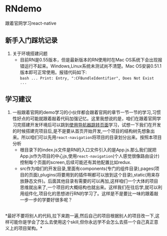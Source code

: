 # RNdemo
跟着官网学习react-native

## 新手入门踩坑记录

1. 关于环境搭建问题
    - 目前RN是0.55版本，但是最新版本的RN使用时在Mac OS系统下会出现报错运行不起来。Windows,Linux系统未测试尚不清楚。Mac OS安装0.51.1版本即可正常使用。报错代码如下:<br>
    `` bash
        ...
        Print: Entry, ":CFBundleIdentifier", Does Not Exist
        ...
    ``    

## 学习建议

1. 一般跟着官网的demo学习的小伙伴都会跟着官网的章节一节一节的学习,习惯性好点的可能就跟着敲着代码加强记忆。这里我想说的是，咱们在跟着官网学习完搭建开发环境后可以跳到[使用导航器跳转页面](https://reactnative.cn/docs/0.51/navigation.html#content)学习，试想一下我们在开发的时候搭建完项目后,是不是要从首页开始开发,一个项目的结构树先想象出来。所以咱们可以先用`react-navigation`将项目的目录划分出来。按照本项目分析
    - 根目录下的index.js文件是RN的入口文件引入的是App.js.那么我们就把App.js作为项目的中心js,使用`react-navigation`(个人感觉很像路由设计)控制每个页面的screen,后续可能还有其他配置比如redux. 
    - src作为咱们的开发目录,里面有components(专门的组件目录),pages(项目的页面),plugins(将要用到的插件啊都可以放到这个目录),static(用来存放静态文件)。后面其他目录有需要的可以再加,这样咱们一个大体的项目思维就出来了,一个项目的大概结构也就出来。这样我们在往后学,就可以利用组件化,项目化的思想进行RN的学习了。这样是不是要比一味的跟着敲一步一步的学要好很多呢？
<br>
*最好不要将别人的代码,拉下来跑一遍,然后自己的项目根据别人的项目改一下,这样可能你是学会了怎么去使用这个skill,但你永远学不会怎么去搭一个自己真正意义上的项目架构。*
<br>